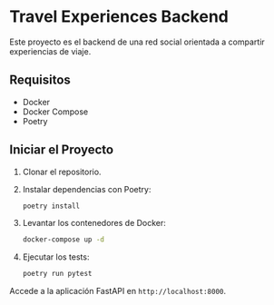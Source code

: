 # Travel Experiences Backend

Este proyecto es el backend de una red social orientada a compartir experiencias de viaje.

## Requisitos

- Docker
- Docker Compose
- Poetry

## Iniciar el Proyecto

1. Clonar el repositorio.
2. Instalar dependencias con Poetry:

    ```bash
    poetry install
    ```

3. Levantar los contenedores de Docker:

    ```bash
    docker-compose up -d
    ```

4. Ejecutar los tests:

    ```bash
    poetry run pytest
    ```

Accede a la aplicación FastAPI en `http://localhost:8000`.
